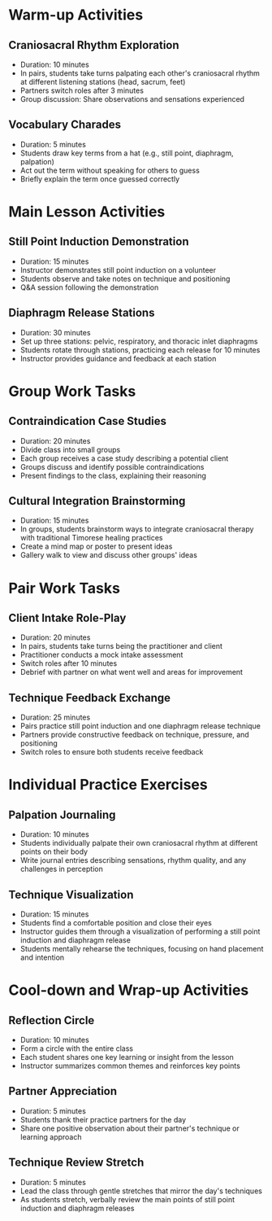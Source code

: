 # Warm-up Activities

## Craniosacral Rhythm Exploration
- Duration: 10 minutes
- In pairs, students take turns palpating each other's craniosacral rhythm at different listening stations (head, sacrum, feet)
- Partners switch roles after 3 minutes
- Group discussion: Share observations and sensations experienced

## Vocabulary Charades
- Duration: 5 minutes
- Students draw key terms from a hat (e.g., still point, diaphragm, palpation)
- Act out the term without speaking for others to guess
- Briefly explain the term once guessed correctly

# Main Lesson Activities

## Still Point Induction Demonstration
- Duration: 15 minutes
- Instructor demonstrates still point induction on a volunteer
- Students observe and take notes on technique and positioning
- Q&A session following the demonstration

## Diaphragm Release Stations
- Duration: 30 minutes
- Set up three stations: pelvic, respiratory, and thoracic inlet diaphragms
- Students rotate through stations, practicing each release for 10 minutes
- Instructor provides guidance and feedback at each station

# Group Work Tasks

## Contraindication Case Studies
- Duration: 20 minutes
- Divide class into small groups
- Each group receives a case study describing a potential client
- Groups discuss and identify possible contraindications
- Present findings to the class, explaining their reasoning

## Cultural Integration Brainstorming
- Duration: 15 minutes
- In groups, students brainstorm ways to integrate craniosacral therapy with traditional Timorese healing practices
- Create a mind map or poster to present ideas
- Gallery walk to view and discuss other groups' ideas

# Pair Work Tasks

## Client Intake Role-Play
- Duration: 20 minutes
- In pairs, students take turns being the practitioner and client
- Practitioner conducts a mock intake assessment
- Switch roles after 10 minutes
- Debrief with partner on what went well and areas for improvement

## Technique Feedback Exchange
- Duration: 25 minutes
- Pairs practice still point induction and one diaphragm release technique
- Partners provide constructive feedback on technique, pressure, and positioning
- Switch roles to ensure both students receive feedback

# Individual Practice Exercises

## Palpation Journaling
- Duration: 10 minutes
- Students individually palpate their own craniosacral rhythm at different points on their body
- Write journal entries describing sensations, rhythm quality, and any challenges in perception

## Technique Visualization
- Duration: 15 minutes
- Students find a comfortable position and close their eyes
- Instructor guides them through a visualization of performing a still point induction and diaphragm release
- Students mentally rehearse the techniques, focusing on hand placement and intention

# Cool-down and Wrap-up Activities

## Reflection Circle
- Duration: 10 minutes
- Form a circle with the entire class
- Each student shares one key learning or insight from the lesson
- Instructor summarizes common themes and reinforces key points

## Partner Appreciation
- Duration: 5 minutes
- Students thank their practice partners for the day
- Share one positive observation about their partner's technique or learning approach

## Technique Review Stretch
- Duration: 5 minutes
- Lead the class through gentle stretches that mirror the day's techniques
- As students stretch, verbally review the main points of still point induction and diaphragm releases